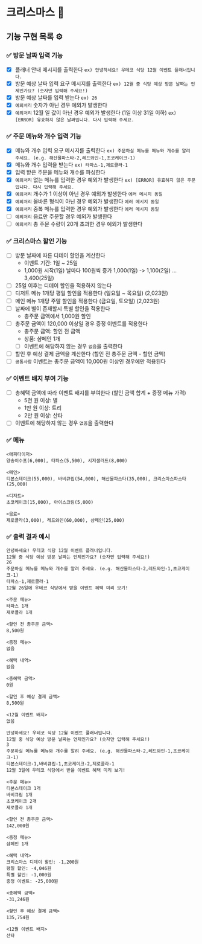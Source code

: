 # 크리스마스 🎄

## 기능 구현 목록 ⚙️

### ✅ 방문 날짜 입력 기능
- [x] 플래너 안내 메시지를 출력한다 `ex) 안녕하세요! 우테코 식당 12월 이벤트 플래너입니다.`
- [x] 방문 예상 날짜 입력 요구 메시지를 출력한다 `ex) 12월 중 식당 예상 방문 날짜는 언제인가요? (숫자만 입력해 주세요!)`
- [x] 방문 예상 날짜를 입력 받는다 `ex) 26`
- [x] `예외처리` 숫자가 아닌 경우 예외가 발생한다
- [x] `예외처리` 12월 일 값이 아닌 경우 예외가 발생한다 (1일 이상 31일 이하) `ex) [ERROR] 유효하지 않은 날짜입니다. 다시 입력해 주세요.`

### ✅ 주문 메뉴와 개수 입력 기능
- [x] 메뉴와 개수 입력 요구 메시지를 출력한다 `ex) 주문하실 메뉴를 메뉴와 개수를 알려 주세요. (e.g. 해산물파스타-2,레드와인-1,초코케이크-1)`
- [x] 메뉴와 개수 입력을 받는다 `ex) 타파스-1,제로콜라-1`
- [x] 입력 받은 주문을 메뉴와 개수를 파싱한다
- [x] `예외처리` 없는 메뉴를 입력한 경우 예외가 발생한다 `ex) [ERROR] 유효하지 않은 주문입니다. 다시 입력해 주세요.`
- [x] `예외처리` 개수가 1 이상이 아닌 경우 예외가 발생한다 `에러 메시지 동일`
- [x] `예외처리` 올바른 형식이 아닌 경우 예외가 발생한다 `에러 메시지 동일`
- [x] `예외처리` 중복 메뉴를 입력한 경우 예외가 발생한다 `에러 메시지 동일`
- [ ] `예외처리` 음료만 주문할 경우 예외가 발생한다
- [ ] `예외처리` 총 주문 수량이 20개 초과한 경우 예외가 발생한다

### ✅ 크리스마스 할인 기능
- [ ] 방문 날짜에 따른 디데이 할인을 계산한다
    - 이벤트 기간: 1일 ~ 25일
    - 1,000원 시작(1일) 날마다 100원씩 증가 1,000(1일) -> 1,100(2일) ... 3,400(25일)
- [ ] 25일 이후는 디데이 할인을 적용하지 않는다
- [ ] 디저트 메뉴 1개당 평일 할인을 적용한다 (일요일 ~ 목요일) (2,023원)
- [ ] 메인 메뉴 1개당 주말 할인을 적용한다 (금요일, 토요일) (2,023원)
- [ ] 날짜에 별이 존재할시 특별 할인을 적용한다
    - 총주문 금액에서 1,000원 할인
- [ ] 총주문 금액이 120,000 이상일 경우 증정 이벤트를 적용한다
    - 총주문 금액: 할인 전 금액
    - 상품: 샴페인 1개
    - [ ] 이벤트에 해당하지 않는 경우 `없음`을 출력한다
- [ ] 할인 후 예상 결제 금액을 계산한다 (할인 전 총주문 금액 - 할인 금액)
- [ ] `공통사항` 이벤트는 총주문 금액이 10,000원 이상인 경우에만 적용된다

### ✅ 이벤트 배지 부여 기능
- [ ] 총혜택 금액에 따라 이벤트 배지를 부여한다 (할인 금액 합계 + 증정 메뉴 가격)
    - 5천 원 이상: 별
    - 1만 원 이상: 트리
    - 2만 원 이상: 산타
- [ ] 이벤트에 해당하지 않는 경우 `없음`을 출력한다

### ✅ 메뉴
```
<애피타이저>
양송이수프(6,000), 타파스(5,500), 시저샐러드(8,000)

<메인>
티본스테이크(55,000), 바비큐립(54,000), 해산물파스타(35,000), 크리스마스파스타(25,000)

<디저트>
초코케이크(15,000), 아이스크림(5,000)

<음료>
제로콜라(3,000), 레드와인(60,000), 샴페인(25,000)
```

### ✅ 출력 결과 예시
```
안녕하세요! 우테코 식당 12월 이벤트 플래너입니다.
12월 중 식당 예상 방문 날짜는 언제인가요? (숫자만 입력해 주세요!)
26
주문하실 메뉴를 메뉴와 개수를 알려 주세요. (e.g. 해산물파스타-2,레드와인-1,초코케이크-1)
타파스-1,제로콜라-1
12월 26일에 우테코 식당에서 받을 이벤트 혜택 미리 보기!

<주문 메뉴>
타파스 1개
제로콜라 1개

<할인 전 총주문 금액>
8,500원

<증정 메뉴>
없음

<혜택 내역>
없음

<총혜택 금액>
0원

<할인 후 예상 결제 금액>
8,500원

<12월 이벤트 배지>
없음

안녕하세요! 우테코 식당 12월 이벤트 플래너입니다.
12월 중 식당 예상 방문 날짜는 언제인가요? (숫자만 입력해 주세요!)
3
주문하실 메뉴를 메뉴와 개수를 알려 주세요. (e.g. 해산물파스타-2,레드와인-1,초코케이크-1)
티본스테이크-1,바비큐립-1,초코케이크-2,제로콜라-1
12월 3일에 우테코 식당에서 받을 이벤트 혜택 미리 보기!

<주문 메뉴>
티본스테이크 1개
바비큐립 1개
초코케이크 2개
제로콜라 1개

<할인 전 총주문 금액>
142,000원

<증정 메뉴>
샴페인 1개

<혜택 내역>
크리스마스 디데이 할인: -1,200원
평일 할인: -4,046원
특별 할인: -1,000원
증정 이벤트: -25,000원

<총혜택 금액>
-31,246원

<할인 후 예상 결제 금액>
135,754원

<12월 이벤트 배지>
산타
```